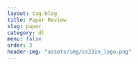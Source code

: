 ```yaml
---
layout: tag-blog
title: Paper Review
slug: paper
category: dl
menu: false
order: 3
header-img: "assets/img/cs231n_logo.png"
---
```

